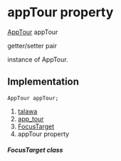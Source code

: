 
<div>

# appTour property

</div>


[AppTour](../../models_app_tour/AppTour-class.md) appTour


getter/setter pair




instance of AppTour.



## Implementation

``` language-dart
AppTour appTour;
```







1.  [talawa](../../index.md)
2.  [app_tour](../../models_app_tour/)
3.  [FocusTarget](../../models_app_tour/FocusTarget-class.md)
4.  appTour property

##### FocusTarget class







